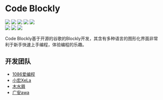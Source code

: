 # Code Blockly

<p>
    <a href="https://github.com/code-dream-star/code-blockly/blob/main/licence"><img src="https://img.shields.io/github/license/code-dream-star/code-blockly"></a>
    <a href="https://github.com/code-dream-star/code-blockly/"><img src="https://img.shields.io/github/stars/code-dream-star/code-blockly"></a>
    <a href="https://github.com/code-dream-star/code-blockly/"><img src="https://img.shields.io/github/forks/code-dream-star/code-blockly"></a>
    <a href="https://github.com/code-dream-star/code-blockly/issues"><img src="https://img.shields.io/github/issues/code-dream-star/code-blockly"></a>
    <a href="https://github.com/code-dream-star/code-blockly/pulls"><img src="https://img.shields.io/github/issues-pr/code-dream-star/code-blockly"></a></br>
 <img src=https://img.shields.io/badge/author-1086_loves_programming-blue />
 <img src=https://img.shields.io/badge/version-v0.1.0(X000)--release-orange />
 <img src=https://img.shields.io/badge/version-v0.1.1(X008)--beta-orange />
</p>

Code Blockly基于开源的谷歌的Blockly开发，其含有多种语言的图形化界面非常利于新手快速上手编程，体验编程的乐趣。

## 开发团队

- [1086爱编程](https://github.com/1086-loves-programming)
- [小宏XeLa](https://github.com/xiaohong2022)
- [木水屑](https://github.com/123213123123)
- [广安awa](https://github.com/guanganawa)
